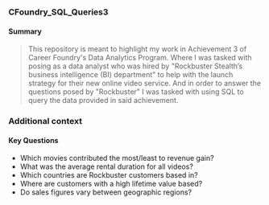 ### CFoundry_SQL_Queries3
#### Summary
> This repository is meant to highlight my work in Achievement 3 of Career Foundry's Data Analytics Program. Where I was tasked with posing as a data analyst who was hired by "Rockbuster Stealth’s business intelligence (BI) department" to help with the launch strategy for their new online video service. And in order to answer the questions posed by "Rockbuster" I was tasked with using SQL to query the data provided in said achievement.

### Additional context
> 

#### Key Questions
- Which movies contributed the most/least to revenue gain?
- What was the average rental duration for all videos?
- Which countries are Rockbuster customers based in?
- Where are customers with a high lifetime value based?
- Do sales figures vary between geographic regions?
